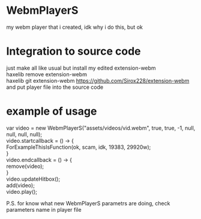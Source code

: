 # WebmPlayerS
my webm player that i created, idk why i do this, but ok

# Integration to source code
just make all like usual but install my edited extension-webm \
haxelib remove extension-webm \
haxelib git extension-webm https://github.com/Sirox228/extension-webm \
and put player file into the source code

# example of usage
var video = new WebmPlayerS("assets/videos/vid.webm", true, true, -1, null, null, null, null); \
video.startcallback = () -> { \
ForExampleThisIsFunction(ok, scam, idk, 19383, 29920w); \
} \
video.endcallback = () -> { \
remove(video); \
} \
video.updateHitbox(); \
add(video); \
video.play();

P.S. for know what new WebmPlayerS parametrs are doing, check parameters name in player file
